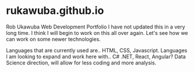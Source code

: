 # rukawuba.github.io
Rob Ukawuba Web Development Portfolio
I have not updated this in a very long time. I think I will begin to work on this all over again. Let's see how we can work on some newer technologies. 

Languages that are currently used are.. HTML, CSS, Javascript.
Languages I am looking to expand and work here with.. C# .NET, React, Angular?
Data Science direction, will allow for less coding and more analysis. 
